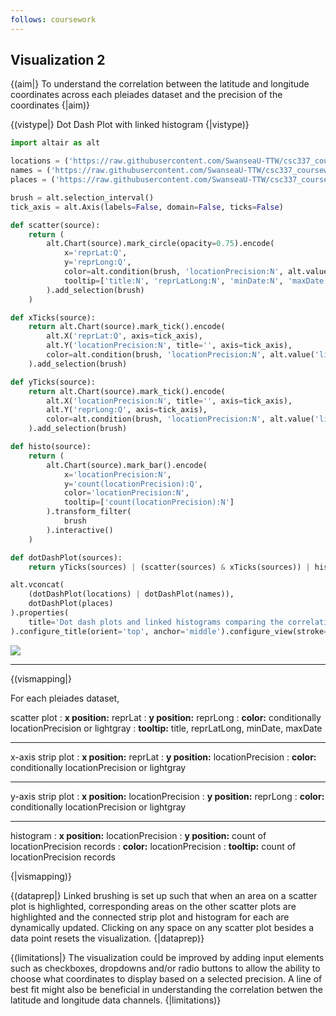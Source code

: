 ```yaml
---
follows: coursework
---
```


## Visualization 2

{(aim|}
To understand the correlation between the latitude and longitude coordinates across each pleiades dataset and the precision of the coordinates
{|aim)}

{(vistype|}
Dot Dash Plot with linked histogram
{|vistype)}

```python
import altair as alt

locations = ('https://raw.githubusercontent.com/SwanseaU-TTW/csc337_coursework1/master/pleiades-locations-latest.csv')
names = ('https://raw.githubusercontent.com/SwanseaU-TTW/csc337_coursework1/master/pleiades-names-latest.csv')
places = ('https://raw.githubusercontent.com/SwanseaU-TTW/csc337_coursework1/master/pleiades-places-latest.csv')

brush = alt.selection_interval()
tick_axis = alt.Axis(labels=False, domain=False, ticks=False)

def scatter(source):
    return (
        alt.Chart(source).mark_circle(opacity=0.75).encode(
            x='reprLat:Q',
            y='reprLong:Q',
            color=alt.condition(brush, 'locationPrecision:N', alt.value('lightgray')),
            tooltip=['title:N', 'reprLatLong:N', 'minDate:N', 'maxDate:N']
        ).add_selection(brush)
    )

def xTicks(source):
    return alt.Chart(source).mark_tick().encode(
        alt.X('reprLat:Q', axis=tick_axis),
        alt.Y('locationPrecision:N', title='', axis=tick_axis),
        color=alt.condition(brush, 'locationPrecision:N', alt.value('lightgrey')),
    ).add_selection(brush)

def yTicks(source):
    return alt.Chart(source).mark_tick().encode(
        alt.X('locationPrecision:N', title='', axis=tick_axis),
        alt.Y('reprLong:Q', axis=tick_axis),
        color=alt.condition(brush, 'locationPrecision:N', alt.value('lightgrey'))
    ).add_selection(brush)

def histo(source):
    return (
        alt.Chart(source).mark_bar().encode(
            x='locationPrecision:N',
            y='count(locationPrecision):Q',
            color='locationPrecision:N',
            tooltip=['count(locationPrecision):N']
        ).transform_filter(
            brush
        ).interactive()
    )

def dotDashPlot(sources):
    return yTicks(sources) | (scatter(sources) & xTicks(sources)) | histo(sources)

alt.vconcat(
    (dotDashPlot(locations) | dotDashPlot(names)),
    dotDashPlot(places)
).properties(
    title='Dot dash plots and linked histograms comparing the correlation between reprLat, reprLong, a measure of their accuracy for the records and their distribution on each pleiades dataset'
).configure_title(orient='top', anchor='middle').configure_view(stroke=None)
```

![](oneVis.svg)

---

{(vismapping|}

For each pleiades dataset,

scatter plot
: **x position:** reprLat
: **y position:** reprLong
: **color:** conditionally locationPrecision or lightgray
: **tooltip:** title, reprLatLong, minDate, maxDate

---

x-axis strip plot
: **x position:** reprLat
: **y position:** locationPrecision
: **color:** conditionally locationPrecision or lightgray

---

y-axis strip plot
: **x position:** locationPrecision
: **y position:** reprLong
: **color:** conditionally locationPrecision or lightgray

---

histogram
: **x position:** locationPrecision
: **y position:** count of locationPrecision records
: **color:** locationPrecision
: **tooltip:** count of locationPrecision records

{|vismapping)}

{(dataprep|}
Linked brushing is set up such that when an area on a scatter plot is highlighted, corresponding areas on the other scatter plots are highlighted and the connected strip plot and histogram for each are dynamically updated. Clicking on any space on any scatter plot besides a data point resets the visualization.
{|dataprep)}

{(limitations|}
The visualization could be improved by adding input elements such as checkboxes, dropdowns and/or radio buttons to allow the ability to choose what coordinates to display based on a selected precision. A line of best fit might also be beneficial in understanding the correlation betwen the latitude and longitude data channels.
{|limitations)}
